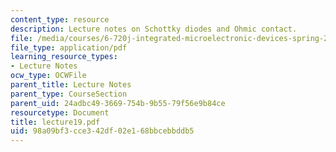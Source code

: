 ```yaml
---
content_type: resource
description: Lecture notes on Schottky diodes and Ohmic contact.
file: /media/courses/6-720j-integrated-microelectronic-devices-spring-2007/98a09bf3cce342df02e168bbcebbddb5_lecture19.pdf
file_type: application/pdf
learning_resource_types:
- Lecture Notes
ocw_type: OCWFile
parent_title: Lecture Notes
parent_type: CourseSection
parent_uid: 24adbc49-3669-754b-9b55-79f56e9b84ce
resourcetype: Document
title: lecture19.pdf
uid: 98a09bf3-cce3-42df-02e1-68bbcebbddb5
---
```

